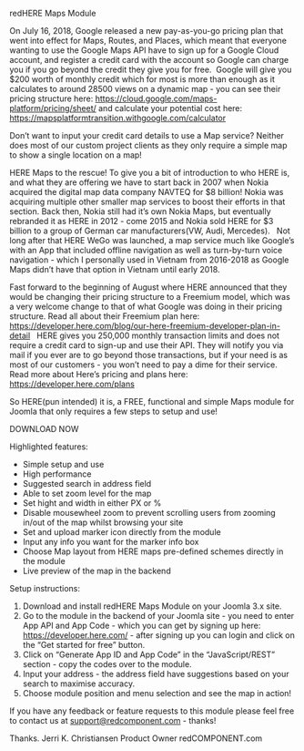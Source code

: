 redHERE Maps Module

On July 16, 2018, Google released a new pay-as-you-go pricing plan that went into effect for Maps, Routes, and Places, which meant that everyone wanting to use the Google Maps API have to sign up for a Google Cloud account, and register a credit card with the account so Google can charge you if you go beyond the credit they give you for free.  Google will give you $200 worth of monthly credit which for most is more than enough as it calculates to around 28500 views on a dynamic map - you can see their pricing structure here: https://cloud.google.com/maps-platform/pricing/sheet/  and calculate your potential cost here: https://mapsplatformtransition.withgoogle.com/calculator 

Don’t want to input your credit card details to use a Map service?
Neither does most of our custom project clients as they only require a simple map to show a single location on a map!

HERE Maps to the rescue! 
To give you a bit of introduction to who HERE is, and what they are offering we have to start back in 2007 when Nokia acquired the digital map data company NAVTEQ for $8 billion! Nokia was acquiring multiple other smaller map services to boost their efforts in that section. Back then, Nokia still had it’s own Nokia Maps, but eventually rebranded it as HERE in 2012 - come 2015 and Nokia sold HERE for $3 billion to a group of German car manufacturers(VW, Audi, Mercedes).  
Not long after that HERE WeGo was launched, a map service much like Google’s with an App that included offline navigation as well as turn-by-turn voice navigation - which I personally used in Vietnam from 2016-2018 as Google Maps didn’t have that option in Vietnam until early 2018. 

Fast forward to the beginning of August where HERE announced that they would be changing their pricing structure to a Freemium model, which was a very welcome change to that of what Google was doing in their pricing structure. Read all about their Freemium plan here: https://developer.here.com/blog/our-here-freemium-developer-plan-in-detail  
HERE gives you 250,000 monthly transaction limits and does not require a credit card to sign-up and use their API. They will notify you via mail if you ever are to go beyond those transactions, but if your need is as most of our customers - you won’t need to pay a dime for their service. Read more about Here’s pricing and plans here: https://developer.here.com/plans 

So HERE(pun intended) it is, a FREE, functional and simple Maps module for Joomla that only requires a few steps to setup and use!

DOWNLOAD NOW

Highlighted features:
- Simple setup and use
- High performance 
- Suggested search in address field
- Able to set zoom level for the map
- Set hight and width in either PX or %
- Disable mousewheel zoom to prevent scrolling users from zooming in/out of the map whilst browsing your site
- Set and upload marker icon directly from the module
- Input any info you want for the marker info box
- Choose Map layout from HERE maps pre-defined schemes directly in the module
- Live preview of the map in the backend 

Setup instructions:
1. Download and install redHERE Maps Module on your Joomla 3.x site.
2. Go to the module in the backend of your Joomla site - you need to enter App API and App Code - which you can get by signing up here: https://developer.here.com/ - after signing up you can login and click on the “Get started for free” button.
3. Click on “Generate App ID and App Code” in the “JavaScript/REST” section - copy the codes over to the module.
4. Input your address - the address field have suggestions based on your search to maximise accuracy.
5. Choose module position and menu selection and see the map in action!


If you have any feedback or feature requests to this module please feel free to contact us at support@redcomponent.com - thanks!

Thanks.
Jerri K. Christiansen
Product Owner
redCOMPONENT.com